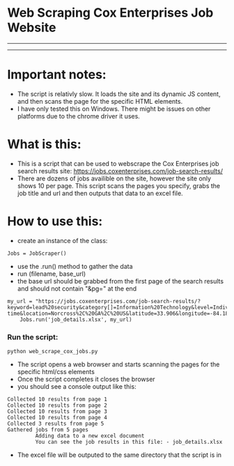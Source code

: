 # Web Scraping Cox Enterprises Job Website
***
***
# Important notes:
* The script is relativly slow. It loads the site and its dynamic JS content, and then scans the page for the specific HTML elements.
* I have only tested this on Windows. There might be issues on other platforms due to the chrome driver it uses.


# What is this:
* This is a script that can be used to webscrape the Cox Enterprises job search results site: https://jobs.coxenterprises.com/job-search-results/
* There are dozens of jobs availible on the site, however the site only shows 10 per page. This script scans the pages you specify, grabs the job title and url and then outputs that data to an excel file.
# How to use this:
* create an instance of the class:
```
Jobs = JobScraper()
```
* use the .run() method to gather the data
* run (filename, base_url)
* the base url should be grabbed from the first page of the search results and should not contain "&pg=" at the end
```
my_url = "https://jobs.coxenterprises.com/job-search-results/?keyword=lead%20security&category[]=Information%20Technology&level=Individual%20Contributor&employment_type=Full-time&location=Norcross%2C%20GA%2C%20US&latitude=33.906&longitude=-84.184&radius=25"
    Jobs.run('job_details.xlsx', my_url)
```

### Run the script:
```
python web_scrape_cox_jobs.py
```
* The script opens a web browser and starts scanning the pages for the specific html/css elements
* Once the script completes it closes the browser 
* you should see a console output like this:
```
Collected 10 results from page 1
Collected 10 results from page 2
Collected 10 results from page 3
Collected 10 results from page 4
Collected 3 results from page 5
Gathered jobs from 5 pages
         Adding data to a new excel document
         You can see the job results in this file: - job_details.xlsx
```
* The excel file will be outputed to the same directory that the script is in
